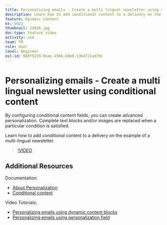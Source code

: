 ```yaml
---
title: Personalizing emails - Create a multi lingual newsletter using conditional content
description: Learn how to add conditional content to a delivery on the example of a multi-lingual newsletter.
feature: Dynamic Content
kt: 5922
thumbnail: 24926.jpg
doc-type: feature video
activity: use
team: TM
role: User
level: Beginner
exl-id: 080f5229-9eae-45b6-b0e0-13b4721ad79c
---
```

# Personalizing emails - Create a multi lingual newsletter using conditional content

By configuring conditional content fields, you can create advanced personalization. Complete text blocks and/or images are replaced when a particular condition is satisfied.

Learn how to add conditional content to a delivery on the example of a multi-lingual newsletter.

>[!VIDEO](https://video.tv.adobe.com/v/24926?quality=12)

## Additional Resources

Documentation:

* [About Personalization](https://docs.adobe.com/content/help/en/campaign-classic/using/sending-messages/personalizing-deliveries/about-personalization.html)
* [Conditional content](https://docs.adobe.com/content/help/en/campaign-classic/using/sending-messages/personalizing-deliveries/conditional-content.html)

Video Tutorials:

* [Personalizing emails using dynamic content blocks](/help/sending-messages/email-channel/personalization-with-dynamic-content-blocks.md)
* [Personalizing emails using personalization field](/help/sending-messages/email-channel/personalizing-emails-using-personalization-fields.md)

